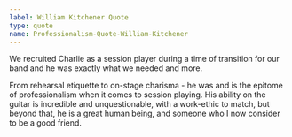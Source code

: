```yaml
---
label: William Kitchener Quote
type: quote
name: Professionalism-Quote-William-Kitchener
---
```

We recruited Charlie as a session player during a time of transition for our band and he was exactly what we needed and more.

From rehearsal etiquette to on-stage charisma - he was and is the epitome of professionalism when it comes to session playing. His ability on the guitar is incredible and unquestionable, with a work-ethic to match, but beyond that, he is a great human being, and someone who I now consider to be a good friend.
